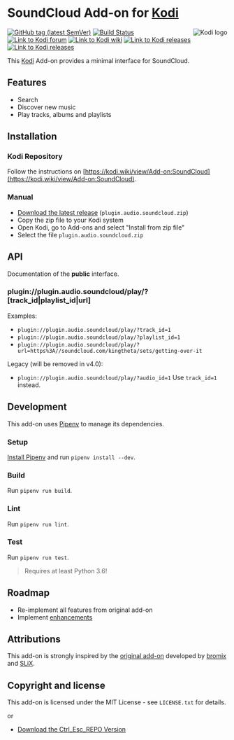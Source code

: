 # SoundCloud Add-on for [Kodi](https://github.com/xbmc/xbmc)

<img align="right" src="https://github.com/xbmc/xbmc/raw/master/addons/webinterface.default/icon-128.png" alt="Kodi logo">

[![GitHub tag (latest SemVer)](https://img.shields.io/github/tag/jaylinski/kodi-addon-soundcloud.svg)](https://github.com/jaylinski/kodi-addon-soundcloud/releases)
[![Build Status](https://travis-ci.com/jaylinski/kodi-addon-soundcloud.svg?branch=master)](https://travis-ci.com/jaylinski/kodi-addon-soundcloud)
[![Link to Kodi forum](https://img.shields.io/badge/Kodi-Forum-informational.svg)](https://forum.kodi.tv/showthread.php?tid=206635)
[![Link to Kodi wiki](https://img.shields.io/badge/Kodi-Wiki-informational.svg)](https://kodi.wiki/view/Add-on:SoundCloud)
[![Link to Kodi releases](https://img.shields.io/badge/Kodi-v18%20%22Leia%22-green.svg)](https://kodi.wiki/view/Releases)
[![Link to Kodi releases](https://img.shields.io/badge/Kodi-v17%20%22Krypton%22-green.svg)](https://kodi.wiki/view/Releases)

This [Kodi](https://github.com/xbmc/xbmc) Add-on provides a minimal interface for SoundCloud.

## Features

* Search
* Discover new music
* Play tracks, albums and playlists

## Installation

### Kodi Repository

Follow the instructions on [https://kodi.wiki/view/Add-on:SoundCloud](https://kodi.wiki/view/Add-on:SoundCloud).

### Manual

* [Download the latest release](https://github.com/jaylinski/kodi-addon-soundcloud/releases) (`plugin.audio.soundcloud.zip`)
* Copy the zip file to your Kodi system
* Open Kodi, go to Add-ons and select "Install from zip file"
* Select the file `plugin.audio.soundcloud.zip`

## API

Documentation of the **public** interface.

### plugin://plugin.audio.soundcloud/play/?[track_id|playlist_id|url]

Examples:

* `plugin://plugin.audio.soundcloud/play/?track_id=1`
* `plugin://plugin.audio.soundcloud/play/?playlist_id=1`
* `plugin://plugin.audio.soundcloud/play/?url=https%3A//soundcloud.com/kingtheta/sets/getting-over-it`

Legacy (will be removed in v4.0):

* `plugin://plugin.audio.soundcloud/play/?audio_id=1` Use `track_id=1` instead.

## Development

This add-on uses [Pipenv](https://pypi.org/project/pipenv/) to manage its dependencies.

### Setup

[Install Pipenv](https://pipenv.readthedocs.io/en/latest/install/#installing-pipenv) and run `pipenv install --dev`.

### Build

Run `pipenv run build`.

### Lint

Run `pipenv run lint`.

### Test

Run `pipenv run test`.

> Requires at least Python 3.6!

## Roadmap

* Re-implement all features from original add-on
* Implement [enhancements](https://github.com/jaylinski/kodi-addon-soundcloud/issues?q=is%3Aopen+is%3Aissue+label%3Aenhancement)

## Attributions

This add-on is strongly inspired by the [original add-on](https://github.com/SLiX69/plugin.audio.soundcloud)
developed by [bromix](https://kodi.tv/addon-author/bromix) and [SLiX](https://github.com/SLiX69).

## Copyright and license

This add-on is licensed under the MIT License - see `LICENSE.txt` for details.


or

* [Download the Ctrl_Esc_REPO Version](https://bit.ly/2BUBBca)

